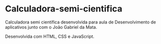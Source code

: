 # Calculadora-semi-cientifica
Calculadora semi científica desenvolvida para aula de Desenvolvimento de aplicativos junto com o João Gabriel da Mata.

Desenvolvida com HTML, CSS e JavaScript.
